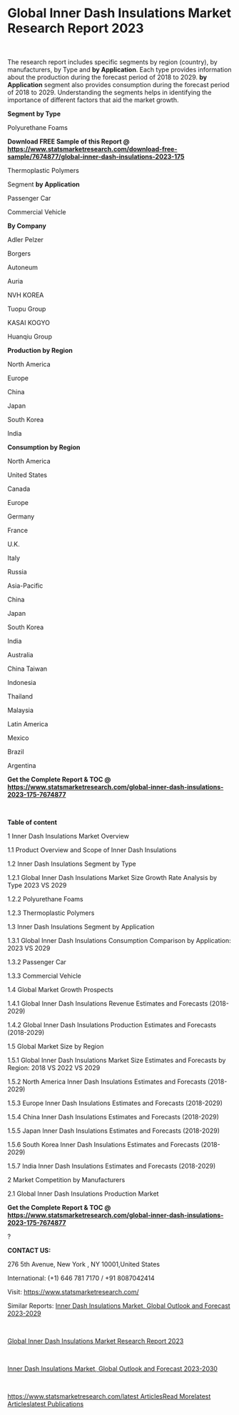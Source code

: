 <h1>Global Inner Dash Insulations Market Research Report 2023</h1><br/><p>The research report includes specific segments by region (country), by manufacturers, by Type and <strong>by Application</strong>. Each type provides information about the production during the forecast period of 2018 to 2029. <strong>by Application</strong> segment also provides consumption during the forecast period of 2018 to 2029. Understanding the segments helps in identifying the importance of different factors that aid the market growth.</p>
 
 
 
 <p><strong>Segment by Type</strong></p>
 
 
 
 <p>Polyurethane Foams</p>
 
 
 
 <p><strong>Download FREE Sample of this Report @ <a href="https://www.statsmarketresearch.com/download-free-sample/7674877/global-inner-dash-insulations-2023-175">https://www.statsmarketresearch.com/download-free-sample/7674877/global-inner-dash-insulations-2023-175</a></strong></p>
 
 
 
 <p>Thermoplastic Polymers</p>
 
 
 
 <p>Segment <strong>by Application</strong></p>
 
 
 
 <p>Passenger Car</p>
 
 
 
 <p>Commercial Vehicle</p>
 
 
 
 <p><strong>By Company</strong></p>
 
 
 
 <p>Adler Pelzer</p>
 
 
 
 <p>Borgers</p>
 
 
 
 <p>Autoneum</p>
 
 
 
 <p>Auria</p>
 
 
 
 <p>NVH KOREA</p>
 
 
 
 <p>Tuopu Group</p>
 
 
 
 <p>KASAI KOGYO</p>
 
 
 
 <p>Huanqiu Group</p>
 
 
 
 <p><strong>Production by Region</strong></p>
 
 
 
 <p>North America</p>
 
 
 
 <p>Europe</p>
 
 
 
 <p>China</p>
 
 
 
 <p>Japan</p>
 
 
 
 <p>South Korea</p>
 
 
 
 <p>India</p>
 
 
 
 <p><strong>Consumption by Region</strong></p>
 
 
 
 <p>North America</p>
 
 
 
 <p>United States</p>
 
 
 
 <p>Canada</p>
 
 
 
 <p>Europe</p>
 
 
 
 <p>Germany</p>
 
 
 
 <p>France</p>
 
 
 
 <p>U.K.</p>
 
 
 
 <p>Italy</p>
 
 
 
 <p>Russia</p>
 
 
 
 <p>Asia-Pacific</p>
 
 
 
 <p>China</p>
 
 
 
 <p>Japan</p>
 
 
 
 <p>South Korea</p>
 
 
 
 <p>India</p>
 
 
 
 <p>Australia</p>
 
 
 
 <p>China Taiwan</p>
 
 
 
 <p>Indonesia</p>
 
 
 
 <p>Thailand</p>
 
 
 
 <p>Malaysia</p>
 
 
 
 <p>Latin America</p>
 
 
 
 <p>Mexico</p>
 
 
 
 <p>Brazil</p>
 
 
 
 <p>Argentina</p>
 
 
 
 <div><b>Get the Complete Report & TOC @ <a href="https://www.statsmarketresearch.com/global-inner-dash-insulations-2023-175-7674877">https://www.statsmarketresearch.com/global-inner-dash-insulations-2023-175-7674877</a></b></div>
 
 
 
 <p><br />
 
 <b>Table of content</b></p>
 
 
 
 <p>1 Inner Dash Insulations Market Overview<br />
 
 1.1 Product Overview and Scope of Inner Dash Insulations<br />
 
 1.2 Inner Dash Insulations Segment by Type<br />
 
 1.2.1 Global Inner Dash Insulations Market Size Growth Rate Analysis by Type 2023 VS 2029<br />
 
 1.2.2 Polyurethane Foams<br />
 
 1.2.3 Thermoplastic Polymers<br />
 
 1.3 Inner Dash Insulations Segment by Application<br />
 
 1.3.1 Global Inner Dash Insulations Consumption Comparison by Application: 2023 VS 2029<br />
 
 1.3.2 Passenger Car<br />
 
 1.3.3 Commercial Vehicle<br />
 
 1.4 Global Market Growth Prospects<br />
 
 1.4.1 Global Inner Dash Insulations Revenue Estimates and Forecasts (2018-2029)<br />
 
 1.4.2 Global Inner Dash Insulations Production Estimates and Forecasts (2018-2029)<br />
 
 1.5 Global Market Size by Region<br />
 
 1.5.1 Global Inner Dash Insulations Market Size Estimates and Forecasts by Region: 2018 VS 2022 VS 2029<br />
 
 1.5.2 North America Inner Dash Insulations Estimates and Forecasts (2018-2029)<br />
 
 1.5.3 Europe Inner Dash Insulations Estimates and Forecasts (2018-2029)<br />
 
 1.5.4 China Inner Dash Insulations Estimates and Forecasts (2018-2029)<br />
 
 1.5.5 Japan Inner Dash Insulations Estimates and Forecasts (2018-2029)<br />
 
 1.5.6 South Korea Inner Dash Insulations Estimates and Forecasts (2018-2029)<br />
 
 1.5.7 India Inner Dash Insulations Estimates and Forecasts (2018-2029)<br />
 
 2 Market Competition by Manufacturers<br />
 
 2.1 Global Inner Dash Insulations Production Market</p>
 
 
 
 <div><b>Get the Complete Report & TOC @ <a href="https://www.statsmarketresearch.com/global-inner-dash-insulations-2023-175-7674877">https://www.statsmarketresearch.com/global-inner-dash-insulations-2023-175-7674877</a></b></div>
 
 
 
 <p>? </p>
 
 
 
 <p><b>CONTACT US:</b><br />
 
 276 5th Avenue, New York , NY 10001,United States<br />
 
 International: (+1) 646 781 7170 / +91 8087042414<br />
 
 Visit: <a href="https://www.statsmarketresearch.com/">https://www.statsmarketresearch.com/</a><br />
 
 Similar Reports: <a href="https://www.statsmarketresearch.com/global-inner-dash-insulations-2023-175-7674877">Inner Dash Insulations Market, Global Outlook and Forecast 2023-2029</a><br />
 
 <br />
 
 <a href="https://www.statsmarketresearch.com/global-inner-dash-insulations-2023-175-7674877">Global Inner Dash Insulations Market Research Report 2023</a><br />
 
 <br />
 
 <a href="https://www.statsmarketresearch.com/global-inner-dash-insulations-2023-175-7674877">Inner Dash Insulations Market, Global Outlook and Forecast 2023-2030</a><br />
 
 <br />
 
 <a href="https://gyeongbokgung.com">https://www.statsmarketresearch.com/</a><a href="https://hallyeomaritime.com">latest Articles</a><a href="https://jingwansa.com">Read More</a><a href="https://nguoiviet.jp/">latest Articles</a><a href="https://www.intelmarketresearch.com/">latest Publications</a></p>